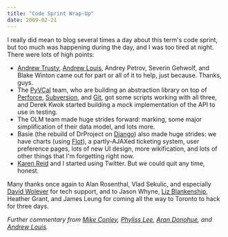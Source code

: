 ```yaml
---
title: "Code Sprint Wrap-Up"
date: 2009-02-21
---
```

I really did mean to blog several times a day about this term's code sprint, but too much was happening during the day, and I was too tired at night. There were lots of high points:
<ul>
  <li><a href="http://andrewtrusty.com/">Andrew Trusty</a>, <a href="http://hyfen.net/">Andrew Louis</a>, Andrey Petrov, Severin Gehwolf, and Blake Winton came out for part or all of it to help, just because. Thanks, guys.</li>
  <li>The <a href="http://code.google.com/p/pysync/">PyVCal</a> team, who are building an abstraction library on top of <a href="http://www.perforce.com">Perforce</a>, <a href="http://subversion.tigris.org/">Subversion</a>, and <a href="http://git-scm.com/">Git</a>, got some scripts working with all three, and Derek Kwok started building a mock implementation of the API to use in testing.</li>
  <li>The OLM team made huge strides forward: marking, some major simplification of their data model, and lots more.</li>
  <li>Basie (the rebuild of DrProject on <a href="http://www.djangoproject.com">Django</a>) also made huge strides: we have charts (using <a href="http://code.google.com/p/flot/">Flot</a>), a partly-AJAXed ticketing system, user preference pages, lots of new UI design, more wikification, and lots of other things that I'm forgetting right now.</li>
  <li><a href="http://www.cs.toronto.edu/~reid">Karen Reid</a> and I started using Twitter. But we could quit any time, honest.</li>
</ul>
Many thanks once again to Alan Rosenthal, Vlad Sekulic, and especially <a href="http://blog.codekills.net/">David Wolever</a> for tech support, and to Jason Whyne, <a href="http://www.lizblankenship.com/">Liz Blankenship</a>, Heather Grant, and James Leung for coming all the way to Toronto to hack for three days.

<em>Further commentary from <a href="http://mikeconley.ca/blog/2009/02/22/codesprint-09-what-happened/">Mike Conley</a>, <a href="http://phyllers.blogspot.com/2009/02/code-sprint-09.html">Phyliss Lee</a>, <a href="http://littlecomputerscientist.wordpress.com/2009/02/23/code-sprint/">Aran Donohue</a>, and <a href="http://hyfen.net/out/writing/2009-02/how-to-run-a-code-sprint/">Andrew Louis</a>.
</em>

